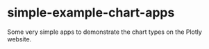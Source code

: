 # simple-example-chart-apps
Some very simple apps to demonstrate the chart types on the Plotly website. 

